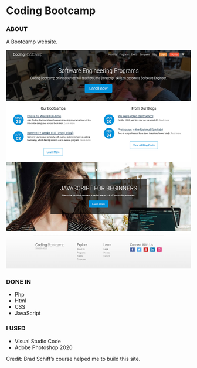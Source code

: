 # Coding Bootcamp

### ABOUT
A Bootcamp website.

<img src="/images/codinguni.jpg">

### DONE IN
<ul><li>Php</li>
<li>Html</li>
<li>CSS</li>
<li>JavaScript</li>
</ul>

### I USED
<ul><li>Visual Studio Code</li>
<li>Adobe Photoshop 2020</li>
</ul>

Credit: Brad Schiff’s course helped me to build this site.
